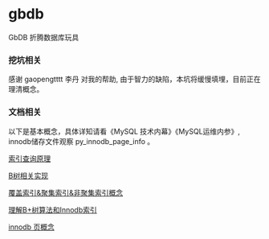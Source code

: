 # gbdb
   GbDB   折腾数据库玩具

### 挖坑相关

感谢 gaopengtttt 李丹 对我的帮助, 由于智力的缺陷，本坑将缓慢填埋，目前正在理清概念。

### 文档相关

以下是基本概念，具体详知请看《MySQL 技术内幕》《MySQL运维内参》, innodb储存文件观察 py_innodb_page_info 。

[索引查询原理](http://blog.jobbole.com/24006/)

[B树相关实现](https://www.cnblogs.com/vincently/p/4526560.html)

[覆盖索引&聚集索引&非聚集索引概念](https://www.cnblogs.com/aspwebchh/p/6652855.html)


[理解B+树算法和Innodb索引](https://www.cnblogs.com/huqiang/p/5604722.html)

[innodb 页概念](https://segmentfault.com/a/1190000008545713)
